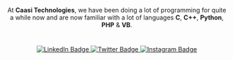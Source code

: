 <p align="center">At <strong>Caasi Technologies</strong>, we have been doing a lot of programming for quite a while now and are now familiar with a lot of languages <strong>C</strong>, <strong>C++</strong>, <strong>Python</strong>, <strong>PHP</strong> & <strong>VB</strong>.</p>

#

<div id="badges" align="center">
  <a href="//wa.me/+263783243738">
    <img src="https://img.shields.io/badge/Whatsapp-zw?style=for-the-badge&logo=whatsApp&logoColor=white" alt="LinkedIn Badge"/>
  </a>
  <a href="//twitter.com/caasi_zw">
    <img src="https://img.shields.io/badge/Twitter-blue?style=for-the-badge&logo=twitter&logoColor=white" alt="Twitter Badge"/>
  </a>
  <a href="//instagram.com/caasi.co.zw">
    <img src="https://img.shields.io/badge/Instagram-yellow?style=for-the-badge&logo=twitter&logoColor=white" alt="Instagram Badge"/>
  </a>
</div>